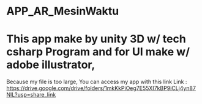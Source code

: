 # APP_AR_MesinWaktu
# This app make by unity 3D w/ tech csharp Program and for UI make w/ adobe illustrator,
Because my file is too large,
You can access my app with this link
Link : https://drive.google.com/drive/folders/1mkKkPiOeg7E55XI7kBP9iCLj4yn87NlL?usp=share_link
